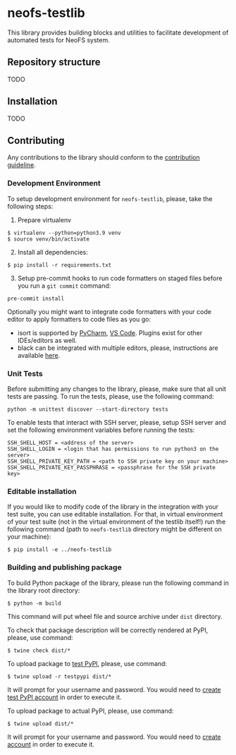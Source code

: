 # neofs-testlib
This library provides building blocks and utilities to facilitate development of automated tests for NeoFS system.

## Repository structure
TODO

## Installation
TODO

## Contributing
Any contributions to the library should conform to the [contribution guideline](https://github.com/nspcc-dev/neofs-node/blob/master/CONTRIBUTING.md).

### Development Environment
To setup development environment for `neofs-testlib`, please, take the following steps:
1. Prepare virtualenv

```
$ virtualenv --python=python3.9 venv
$ source venv/bin/activate
```

2. Install all dependencies:

```
$ pip install -r requirements.txt
```

3. Setup pre-commit hooks to run code formatters on staged files before you run a `git commit` command:

```
pre-commit install
```

Optionally you might want to integrate code formatters with your code editor to apply formatters to code files as you go:
* isort is supported by [PyCharm](https://plugins.jetbrains.com/plugin/15434-isortconnect), [VS Code](https://cereblanco.medium.com/setup-black-and-isort-in-vscode-514804590bf9). Plugins exist for other IDEs/editors as well.
* black can be integrated with multiple editors, please, instructions are available [here](https://black.readthedocs.io/en/stable/integrations/editors.html).

### Unit Tests
Before submitting any changes to the library, please, make sure that all unit tests are passing. To run the tests, please, use the following command:
```
python -m unittest discover --start-directory tests
```

To enable tests that interact with SSH server, please, setup SSH server and set the following environment variables before running the tests:
```
SSH_SHELL_HOST = <address of the server>
SSH_SHELL_LOGIN = <login that has permissions to run python3 on the server>
SSH_SHELL_PRIVATE_KEY_PATH = <path to SSH private key on your machine>
SSH_SHELL_PRIVATE_KEY_PASSPHRASE = <passphrase for the SSH private key>
```

### Editable installation
If you would like to modify code of the library in the integration with your test suite, you can use editable installation. For that, in virtual environment of your test suite (not in the virtual environment of the testlib itself!) run the following command (path to `neofs-testlib` directory might be different on your machine):
```shell
$ pip install -e ../neofs-testlib
```

### Building and publishing package
To build Python package of the library, please run the following command in the library root directory:
```shell
$ python -m build
```

This command will put wheel file and source archive under `dist` directory.

To check that package description will be correctly rendered at PyPI, please, use command:
```shell
$ twine check dist/*
```

To upload package to [test PyPI](https://test.pypi.org/project/neofs-testlib/), please, use command:
```shell
$ twine upload -r testpypi dist/*
```
It will prompt for your username and password. You would need to [create test PyPI account](https://test.pypi.org/account/register/) in order to execute it.

To upload package to actual PyPI, please, use command:
```shell
$ twine upload dist/*
```
It will prompt for your username and password. You would need to [create account](https://pypi.org/account/register/) in order to execute it.
